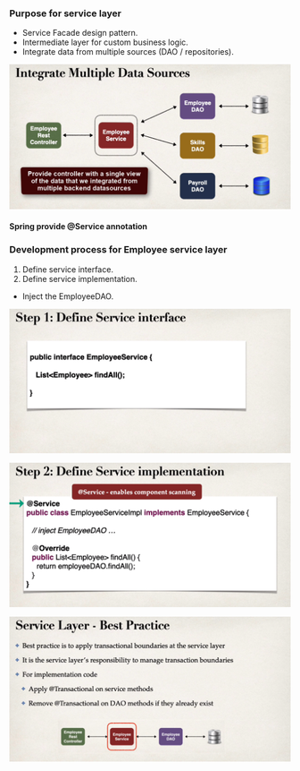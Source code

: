 ### Purpose for service layer

- Service Facade design pattern.
- Intermediate layer for custom business logic.
- Integrate data from multiple sources (DAO / repositories).

![Service Layer](../assets/service_layer_1.png)

#### Spring provide @Service annotation

### Development process for Employee service layer

1. Define service interface.
2. Define service implementation.

- Inject the EmployeeDAO.

![Step 1 : Define service interface](../assets/step1_serviceLayer.png)

![Step 2 : Define service implementation](../assets/step2_serviceLayer.png)

![Service Layer Best Practices](../assets/serviceLayer_bestPractice.png)
